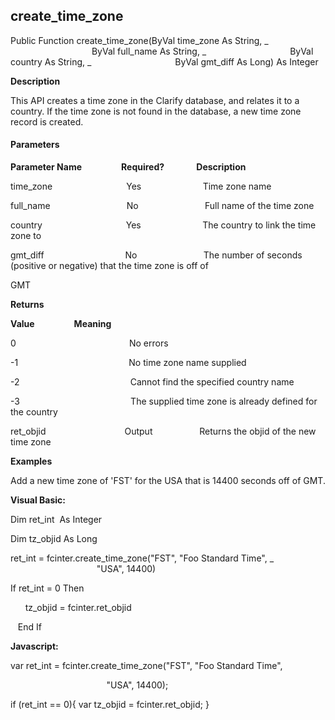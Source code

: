 create_time_zone
------------------

Public Function create_time_zone(ByVal time_zone As String, _
                                 ByVal full_name As String, _
                                 ByVal country As String, _
                                 ByVal gmt_diff As Long) As Integer

**Description**

This API creates a time zone in the Clarify database, and relates it to a country. If the time zone is not found in the database, a new time zone record is created.

#### Parameters
**Parameter Name**                **Required?**             **Description**

time_zone                              Yes                         Time zone name

full_name                               No                           Full name of the time zone

country                                  Yes                         The country to link the time zone to

gmt_diff                                 No                           The number of seconds (positive or negative) that the time zone is off of

GMT

**Returns**

**Value**                **Meaning**

0                                              No errors

-1                                             No time zone name supplied

-2                                             Cannot find the specified country name

-3                                             The supplied time zone is already defined for the country

ret_objid                                Output                   Returns the objid of the new time zone

**Examples**

 Add a new time zone of 'FST' for the USA that is 14400 seconds off of GMT.

**Visual Basic:**

Dim ret_int  As Integer

Dim tz_objid As Long

ret_int = fcinter.create_time_zone("FST", "Foo Standard Time", _
                                   "USA", 14400)

 If ret_int = 0 Then

      tz_objid = fcinter.ret_objid

   End If

**Javascript:**

var ret_int = fcinter.create_time_zone("FST", "Foo Standard Time",

                                       "USA", 14400);

 if (ret_int == 0){ var tz_objid = fcinter.ret_objid; }